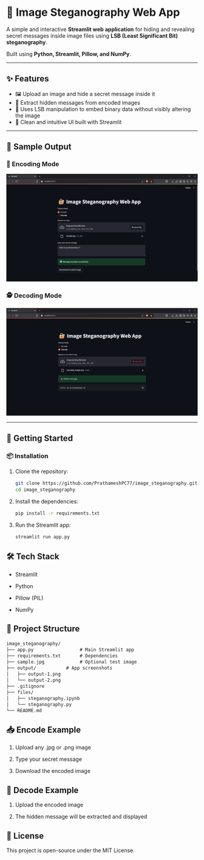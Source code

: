 # 🔐 Image Steganography Web App

A simple and interactive **Streamlit web application** for hiding and revealing secret messages inside image files using **LSB (Least Significant Bit) steganography**.

Built using **Python, Streamlit, Pillow, and NumPy**.

---

## ✨ Features

- 🖼️ Upload an image and hide a secret message inside it
- 💬 Extract hidden messages from encoded images
- 🎯 Uses LSB manipulation to embed binary data without visibly altering the image
- 🧠 Clean and intuitive UI built with Streamlit

---

## 📸 Sample Output

### 🔧 Encoding Mode
![Encode Screenshot](https://github.com/PrathameshPC77/image_steganography/blob/main/output/output-1.png)

### 🕵️ Decoding Mode
![Decode Screenshot](https://github.com/PrathameshPC77/image_steganography/blob/main/output/output-2.png)

---

## 🚀 Getting Started

### 📦 Installation

1. Clone the repository:

    ```bash
    git clone https://github.com/PrathameshPC77/image_steganography.git
    cd image_steganography

2. Install the dependencies:

    ```bash
    pip install -r requirements.txt

3. Run the Streamlit app:

    ```bash
    streamlit run app.py

## 🛠️ Tech Stack
- Streamlit

- Python

- Pillow (PIL)

- NumPy

## 📂 Project Structure

    image_steganography/
    ├── app.py                 # Main Streamlit app
    ├── requirements.txt       # Dependencies
    ├── sample.jpg             # Optional test image
    ├── output/           # App screenshots
    │   ├── output-1.png
    │   └── output-2.png
    ├── .gitignore
    ├── files/
    │   ├── steganography.ipynb
    │   └── steganography.py
    └── README.md

## 📥 Encode Example
1. Upload any .jpg or .png image

2. Type your secret message

3. Download the encoded image

## 🔎 Decode Example
1. Upload the encoded image

2. The hidden message will be extracted and displayed

## 📜 License
This project is open-source under the MIT License.

